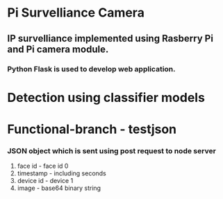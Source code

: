 # Pi Survelliance Camera

## IP survelliance implemented using Rasberry Pi and Pi camera module.
### Python Flask is used to develop web application.

# Detection using classifier models

# Functional-branch - testjson

### JSON object which is sent using post request to node server
1. face id - face id  0 
2. timestamp - including seconds
3. device id - device 1
4. image - base64 binary string